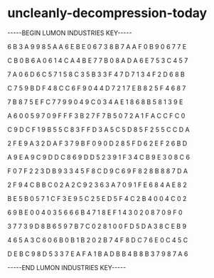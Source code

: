 # uncleanly-decompression-today

-----BEGIN LUMON INDUSTRIES KEY-----

6 B 3 A 9 9 8 5 A A 6 E B E 0 6 7 3 8 B 7 A A F 0 B 9 0 6 7 7 E

C B 0 B 6 A 0 6 1 4 C A 4 B E 7 7 B 0 8 A D A 6 E 7 5 3 C 4 5 7

7 A 0 6 D 6 C 5 7 1 5 8 C 3 5 B 3 3 F 4 7 D 7 1 3 4 F 2 D 6 8 B

C 7 5 9 B D F 4 8 C C 6 F 9 0 4 4 D 7 2 1 7 E B 8 2 5 F 4 6 8 7

7 B 8 7 5 E F C 7 7 9 9 0 4 9 C 0 3 4 A E 1 8 6 8 B 5 8 1 3 9 E

A 6 0 0 5 9 7 0 9 F F F 3 B 2 7 F 7 B 5 0 7 2 A 1 F A C C F C 0

C 9 D C F 1 9 B 5 5 C 8 3 F F D 3 A 5 C 5 D 8 5 F 2 5 5 C C D A

2 F E 9 A 3 2 D A F 3 7 9 B F 0 9 0 D 2 8 5 F D 6 2 E F 2 6 B D

A 9 E A 9 C 9 D D C 8 6 9 D D 5 2 3 9 1 F 3 4 C B 9 E 3 0 8 C 6

F 0 7 F 2 2 3 D B 9 3 3 4 5 F 8 C D 9 C 6 9 F 8 2 8 B 8 8 7 D A

2 F 9 4 C B B C 0 2 A 2 C 9 2 3 6 3 A 7 0 9 1 F E 6 8 4 A E 8 2

B E 5 B 0 5 7 1 C F 3 E 9 5 C 2 5 E D 5 F 4 C 2 B 4 0 0 4 C 0 2

6 9 B E 0 0 4 0 3 5 6 6 6 B 4 7 1 8 E F 1 4 3 0 2 0 8 7 0 9 F 0

3 7 7 3 9 D 8 B 6 5 9 7 B 7 C 0 2 8 1 0 0 F D 5 D A 3 8 C E B 9

4 6 5 A 3 C 6 0 6 B 0 B 1 B 2 0 2 B 7 4 F 8 D C 7 6 E 0 C 4 5 C

D E B C 9 8 D 5 3 3 7 E A F A 1 B A D B B 4 B 8 B 3 7 9 8 7 A 6

-----END LUMON INDUSTRIES KEY-----
